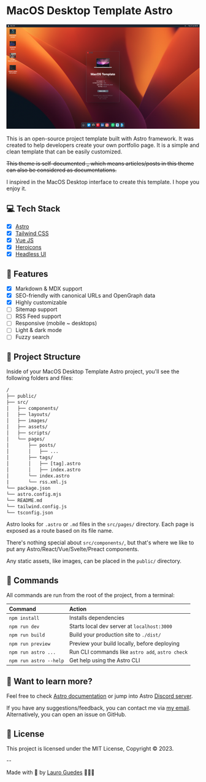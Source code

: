 # MacOS Desktop Template Astro

![Image MacOS Template](public/assets/img/macos-template.png)

This is an open-source project template built with Astro framework. It was created to help developers create your own portfolio page. It is a simple and clean template that can be easily customized.

~~This theme is self-documented \_ which means articles/posts in this theme can also be considered as documentations.~~

I inspired in the MacOS Desktop interface to create this template. I hope you enjoy it.

## 💻 Tech Stack

- [x] [Astro](https://astro.build/)
- [x] [Tailwind CSS](https://tailwindcss.com/)
- [x] [Vue JS](https://vuejs.org/)
- [x] [Heroicons](https://heroicons.com/)
- [x] [Headless UI](https://headlessui.com/)

## 🚀 Features

- [x] Markdown & MDX support
- [x] SEO-friendly with canonical URLs and OpenGraph data
- [x] Highly customizable
- [ ] Sitemap support
- [ ] RSS Feed support
- [ ] Responsive (mobile ~ desktops)
- [ ] Light & dark mode
- [ ] Fuzzy search

## 📂 Project Structure

Inside of your MacOS Desktop Template Astro project, you'll see the following folders and files:

```
/
├── public/
├── src/
│   ├── components/
│   ├── layouts/
│   ├── images/
│   ├── assets/
│   ├── scripts/
│   └── pages/
│       ├── posts/
│       │   ├── ...
│       ├── tags/
│       │   ├── [tag].astro
│       │   ├── index.astro
│       └── index.astro
|       └── rss.xml.js
└── package.json
└── astro.config.mjs
└── README.md
└── tailwind.config.js
└── tsconfig.json
```

Astro looks for `.astro` or `.md` files in the `src/pages/` directory. Each page is exposed as a route based on its file name.

There's nothing special about `src/components/`, but that's where we like to put any Astro/React/Vue/Svelte/Preact components.

Any static assets, like images, can be placed in the `public/` directory.

## 🧞 Commands

All commands are run from the root of the project, from a terminal:

| Command                | Action                                           |
| :--------------------- | :----------------------------------------------- |
| `npm install`          | Installs dependencies                            |
| `npm run dev`          | Starts local dev server at `localhost:3000`      |
| `npm run build`        | Build your production site to `./dist/`          |
| `npm run preview`      | Preview your build locally, before deploying     |
| `npm run astro ...`    | Run CLI commands like `astro add`, `astro check` |
| `npm run astro --help` | Get help using the Astro CLI                     |

## 👀 Want to learn more?

Feel free to check [Astro documentation](https://docs.astro.build) or jump into Astro [Discord server](https://astro.build/chat).

If you have any suggestions/feedback, you can contact me via [my email](mailto:laurowguedes@gmail.com). Alternatively, you can open an issue on GitHub.

## 📝 License

This project is licensed under the MIT License, Copyright © 2023.

--

Made with 💙 by [Lauro Guedes](https://leowgweb.com.br) 🧑🏼‍🚀
